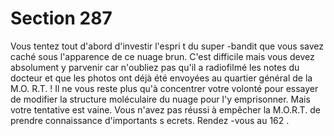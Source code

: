 # Section 287

Vous tentez tout d'abord d'investir l'espri t du super -bandit que vous savez caché sous
l'apparence de ce nuage brun. C'est difficile mais vous devez absolument y parvenir car
n'oubliez pas qu'il a radiofilmé les notes du docteur et que les photos ont déjà été
envoyées au quartier général de la M.O. R.T. ! Il ne vous reste plus qu'à concentrer votre
volonté pour essayer de modifier la structure moléculaire du nuage pour l'y emprisonner.
Mais votre tentative est vaine. Vous n'avez pas réussi à empêcher la M.O.R.T. de prendre
connaissance d'importants s ecrets. Rendez -vous au  162 .